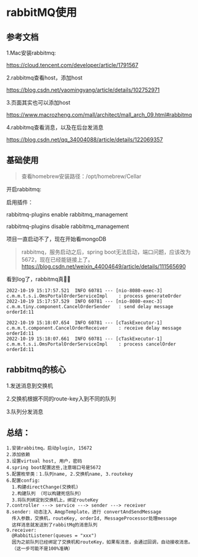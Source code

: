 # rabbitMQ使用

## 参考文档

1.Mac安装rabbitmq:

https://cloud.tencent.com/developer/article/1791567

2.rabbitmq查看host，添加host

https://blog.csdn.net/yaomingyang/article/details/102752971

3.页面其实也可以添加host

https://www.macrozheng.com/mall/architect/mall_arch_09.html#rabbitmq

4.rabbitmq查看消息，以及在后台发消息

https://blog.csdn.net/qq_34004088/article/details/122069357

## 基础使用

>查看homebrew安装路径：/opt/homebrew/Cellar

开启rabbitmq: 

启用插件：

rabbitmq-plugins enable rabbitmq_management

rabbitmq-plugins disable rabbitmq_management

项目一直启动不了，现在开始看mongoDB 


>rabbitmq，服务启动之后，spring boot无法启动，端口问题，应该改为5672，现在已经能链接上了。
  https://blog.csdn.net/weixin_44004649/article/details/111565690

看到log了，rabbitmq真🐂🍺

	2022-10-19 15:17:57.521  INFO 60781 --- [nio-8080-exec-3] c.m.m.t.s.i.OmsPortalOrderServiceImpl    : process generateOrder
	2022-10-19 15:17:57.529  INFO 60781 --- [nio-8080-exec-3] c.m.m.tiny.component.CancelOrderSender   : send delay message orderId:11
	
	2022-10-19 15:18:07.654  INFO 60781 --- [cTaskExecutor-1] c.m.m.t.component.CancelOrderReceiver    : receive delay message orderId:11
	2022-10-19 15:18:07.661  INFO 60781 --- [cTaskExecutor-1] c.m.m.t.s.i.OmsPortalOrderServiceImpl    : process cancelOrder orderId:11


## rabbitmq的核心

1.发送消息到交换机

2.交换机根据不同的route-key入到不同的队列

3.队列分发消息

## 总结：

	1.安装rabbitmq，启动plugin, 15672
	2.添加依赖
	3.设置virtual host, 用户，密码
	4.spring boot配置这些,注意端口号是5672
	5.配置枚举类：1.队列name, 2.交换机name, 3.routekey
	6.配置config:
	  1.构建directChange(交换机)
	  2.构建队列 （可以构建死信队列）
	  3.将队列绑定到交换机上，绑定routeKey
	7.controller ---> service ---> sender ---> receiver
	8.sender: 动态注入 AmqpTemplate，进行 convertAndSendMessage
	  传入参数，交换机，routeKey, orderId, MessageProcessor处理message
	  这样消息就发送到了rabbitMq的消息队列
	9.receiver:
	  @RabbitListener(queues = "xxx")
	  因为之前队列已经绑定了交换机和routeKey，如果有消息，会通过回调，自动接收消息。
	  （这一步可能不是100%准确）

